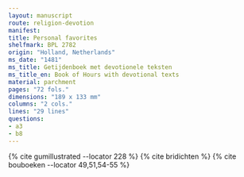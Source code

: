 ```yaml
---
layout: manuscript
route: religion-devotion
manifest: 
title: Personal favorites
shelfmark: BPL 2782
origin: "Holland, Netherlands"
ms_date: "1481"
ms_title: Getijdenboek met devotionele teksten
ms_title_en: Book of Hours with devotional texts
material: parchment
pages: "72 fols."
dimensions: "189 x 133 mm"
columns: "2 cols."
lines: "29 lines"
questions:
- a3
- b8
---
```


{% cite gumillustrated --locator 228 %}
{% cite bridichten %}
{% cite bouboeken --locator 49,51,54-55 %}